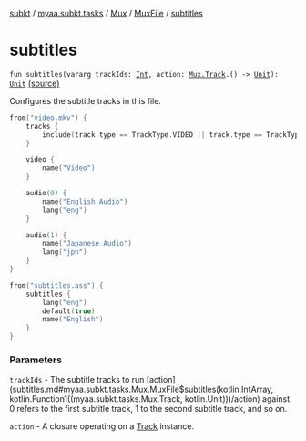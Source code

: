 [subkt](../../../index.md) / [myaa.subkt.tasks](../../index.md) / [Mux](../index.md) / [MuxFile](index.md) / [subtitles](./subtitles.md)

# subtitles

`fun subtitles(vararg trackIds: `[`Int`](https://kotlinlang.org/api/latest/jvm/stdlib/kotlin/-int/index.html)`, action: `[`Mux.Track`](../-track/index.md)`.() -> `[`Unit`](https://kotlinlang.org/api/latest/jvm/stdlib/kotlin/-unit/index.html)`): `[`Unit`](https://kotlinlang.org/api/latest/jvm/stdlib/kotlin/-unit/index.html) [(source)](https://github.com/Myaamori/SubKt/blob/0.1.10/src/main/kotlin/myaa/subkt/tasks/muxtask.kt#L431)

Configures the subtitle tracks in this file.

``` kotlin
from("video.mkv") {
    tracks {
        include(track.type == TrackType.VIDEO || track.type == TrackType.AUDIO)
    }

    video {
        name("Video")
    }

    audio(0) {
        name("English Audio")
        lang("eng")
    }

    audio(1) {
        name("Japanese Audio")
        lang("jpn")
    }
}

from("subtitles.ass") {
    subtitles {
        lang("eng")
        default(true)
        name("English")
    }
}
```

### Parameters

`trackIds` - The subtitle tracks to run [action](subtitles.md#myaa.subkt.tasks.Mux.MuxFile$subtitles(kotlin.IntArray, kotlin.Function1((myaa.subkt.tasks.Mux.Track, kotlin.Unit)))/action) against.
0 refers to the first subtitle track, 1 to the second subtitle track, and so on.

`action` - A closure operating on a [Track](../-track/index.md) instance.